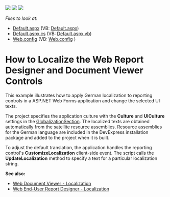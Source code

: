 <!-- default badges list -->
![](https://img.shields.io/endpoint?url=https://codecentral.devexpress.com/api/v1/VersionRange/128597907/19.2.3%2B)
[![](https://img.shields.io/badge/Open_in_DevExpress_Support_Center-FF7200?style=flat-square&logo=DevExpress&logoColor=white)](https://supportcenter.devexpress.com/ticket/details/T200029)
[![](https://img.shields.io/badge/📖_How_to_use_DevExpress_Examples-e9f6fc?style=flat-square)](https://docs.devexpress.com/GeneralInformation/403183)
<!-- default badges end -->
<!-- default file list -->
*Files to look at*:

* [Default.aspx](./CS/SubstituteLocalizationStringsExample/Default.aspx) (VB: [Default.aspx](./VB/SubstituteLocalizationStringsExample/Default.aspx))
* [Default.aspx.cs](./CS/SubstituteLocalizationStringsExample/Default.aspx.cs) (VB: [Default.aspx.vb](./VB/SubstituteLocalizationStringsExample/Default.aspx.vb))
* [Web.config](./CS/SubstituteLocalizationStringsExample/Web.config) (VB: [Web.config](./VB/SubstituteLocalizationStringsExample/Web.config) )
<!-- default file list end -->
# How to Localize the Web Report Designer and Document Viewer Controls

This example illustrates how to apply German localization to reporting controls in a ASP.NET Web Forms application and change the selected UI texts.

The project specifies the application culture with the **Culture** and **UICulture** settings in the [GlobalizationSection](https://docs.microsoft.com/en-us/dotnet/api/system.web.configuration.globalizationsection). The localized texts are obtained automatically from the satellite resource assemblies. Resource assemblies for the German language are included in the DevExpress installation package and added to the project when it is built.

To adjust the default translation, the application handles the reporting control's **CustomizeLocalization** client-side event. The script calls the **UpdateLocalization** method to specify a text for a particular localization string.
 
**See also:**

* [Web Document Viewer - Localization](https://docs.devexpress.com/XtraReports/116315/create-end-user-reporting-applications/web-reporting/asp-net-webforms-reporting/document-viewer/localization)
* [Web End-User Report Designer - Localization](https://docs.devexpress.com/XtraReports/400229/create-end-user-reporting-applications/web-reporting/asp-net-webforms-reporting/end-user-report-designer/localization)



